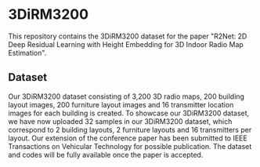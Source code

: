 # 3DiRM3200
This repository contains the 3DiRM3200 dataset for the paper "R2Net: 2D Deep Residual Learning with Height Embedding for 3D Indoor Radio Map Estimation".

## Dataset
Our 3DiRM3200 dataset consisting of 3,200 3D radio maps, 200 building layout images, 200 furniture layout images and 16 transmitter location images for each building is created. To showcase our 3DiRM3200 dataset, we have now uploaded 32 samples in our 3DiRM3200 dataset, which correspond to 2 building layouts, 2 furniture layouts and 16 transmitters per layout. Our extension of the conference paper has been submitted to IEEE Transactions on Vehicular Technology for possible publication. The dataset and codes will be fully available once the paper is accepted.

